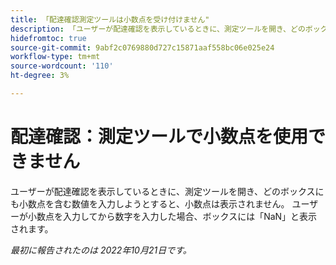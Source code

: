 ```yaml
---
title: 「配達確認測定ツールは小数点を受け付けません"
description: 「ユーザーが配達確認を表示しているときに、測定ツールを開き、どのボックスにも小数点を含む数値を入力しようとしても、小数点は表示されません。 ユーザーが小数点を入力してから数字を入力した場合は、ボックスに NaN と表示されます。
hidefromtoc: true
source-git-commit: 9abf2c0769880d727c15871aaf558bc06e025e24
workflow-type: tm+mt
source-wordcount: '110'
ht-degree: 3%

---
```



# 配達確認：測定ツールで小数点を使用できません

<!--This article is on the WF and WFP TOC-->

ユーザーが配達確認を表示しているときに、測定ツールを開き、どのボックスにも小数点を含む数値を入力しようとすると、小数点は表示されません。 ユーザーが小数点を入力してから数字を入力した場合、ボックスには「NaN」と表示されます。

_最初に報告されたのは 2022年10月21日です。_


